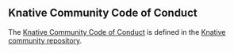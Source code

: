 ## Knative Community Code of Conduct

The [Knative Community Code of Conduct](https://files.m.daocloud.io/github.com/knative/community/blob/main/CODE-OF-CONDUCT.md) is defined in the [Knative community repository](https://files.m.daocloud.io/github.com/knative/community).
